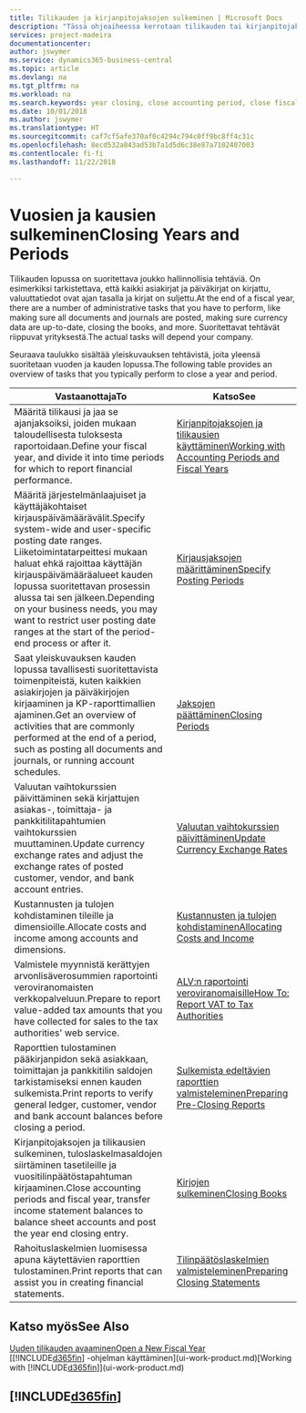 ```yaml
---
title: Tilikauden ja kirjanpitojaksojen sulkeminen | Microsoft Docs
description: "Tässä ohjeaiheessa kerrotaan tilikauden tai kirjanpitojakson sulkemistehtävistä, joita ovat esimerkiksi varmistaminen, että asiakirjat ja päiväkirjat on kirjattu, ja pankkitilien saldojen tarkistaminen."
services: project-madeira
documentationcenter: 
author: jswymer
ms.service: dynamics365-business-central
ms.topic: article
ms.devlang: na
ms.tgt_pltfrm: na
ms.workload: na
ms.search.keywords: year closing, close accounting period, close fiscal year, bank account detailed trial balance
ms.date: 10/01/2018
ms.author: jswymer
ms.translationtype: HT
ms.sourcegitcommit: caf7cf5afe370af0c4294c794c0ff9bc8ff4c31c
ms.openlocfilehash: 8ecd532a043ad53b7a1d5d6c38e87a7102407003
ms.contentlocale: fi-fi
ms.lasthandoff: 11/22/2018

---
```

# <a name="closing-years-and-periods"></a><span data-ttu-id="0237b-103">Vuosien ja kausien sulkeminen</span><span class="sxs-lookup"><span data-stu-id="0237b-103">Closing Years and Periods</span></span>
<span data-ttu-id="0237b-104">Tilikauden lopussa on suoritettava joukko hallinnollisia tehtäviä. On esimerkiksi tarkistettava, että kaikki asiakirjat ja päiväkirjat on kirjattu, valuuttatiedot ovat ajan tasalla ja kirjat on suljettu.</span><span class="sxs-lookup"><span data-stu-id="0237b-104">At the end of a fiscal year, there are a number of administrative tasks that you have to perform, like making sure all documents and journals are posted, making sure currency data are up-to-date, closing the books, and more.</span></span> <span data-ttu-id="0237b-105">Suoritettavat tehtävät riippuvat yrityksestä.</span><span class="sxs-lookup"><span data-stu-id="0237b-105">The actual tasks will depend your company.</span></span>

<span data-ttu-id="0237b-106">Seuraava taulukko sisältää yleiskuvauksen tehtävistä, joita yleensä suoritetaan vuoden ja kauden lopussa.</span><span class="sxs-lookup"><span data-stu-id="0237b-106">The following table provides an overview of tasks that you typically perform to close a year and period.</span></span>

| <span data-ttu-id="0237b-107">Vastaanottaja</span><span class="sxs-lookup"><span data-stu-id="0237b-107">To</span></span> | <span data-ttu-id="0237b-108">Katso</span><span class="sxs-lookup"><span data-stu-id="0237b-108">See</span></span> |
| --- | --- |
| <span data-ttu-id="0237b-109">Määritä tilikausi ja jaa se ajanjaksoiksi, joiden mukaan taloudellisesta tuloksesta raportoidaan.</span><span class="sxs-lookup"><span data-stu-id="0237b-109">Define your fiscal year, and divide it into time periods for which to report financial performance.</span></span> | [<span data-ttu-id="0237b-110">Kirjanpitojaksojen ja tilikausien käyttäminen</span><span class="sxs-lookup"><span data-stu-id="0237b-110">Working with Accounting Periods and Fiscal Years</span></span>](finance-accounting-periods-and-fiscal-years.md)|
| <span data-ttu-id="0237b-111">Määritä järjestelmänlaajuiset ja käyttäjäkohtaiset kirjauspäivämäärävälit.</span><span class="sxs-lookup"><span data-stu-id="0237b-111">Specify system-wide and user-specific posting date ranges.</span></span> <span data-ttu-id="0237b-112">Liiketoimintatarpeittesi mukaan haluat ehkä rajoittaa käyttäjän kirjauspäivämääräalueet kauden lopussa suoritettavan prosessin alussa tai sen jälkeen.</span><span class="sxs-lookup"><span data-stu-id="0237b-112">Depending on your business needs, you may want to restrict user posting date ranges at the start of the period-end process or after it.</span></span> |[<span data-ttu-id="0237b-113">Kirjausjaksojen määrittäminen</span><span class="sxs-lookup"><span data-stu-id="0237b-113">Specify Posting Periods</span></span>](finance-how-specify-posting-periods.md) |
| <span data-ttu-id="0237b-114">Saat yleiskuvauksen kauden lopussa tavallisesti suoritettavista toimenpiteistä, kuten kaikkien asiakirjojen ja päiväkirjojen kirjaaminen ja KP-raporttimallien ajaminen.</span><span class="sxs-lookup"><span data-stu-id="0237b-114">Get an overview of activities that are commonly performed at the end of a period, such as posting all documents and journals, or running account schedules.</span></span> |[<span data-ttu-id="0237b-115">Jaksojen päättäminen</span><span class="sxs-lookup"><span data-stu-id="0237b-115">Closing Periods</span></span>](year-how-complete-period-end-processes.md) |
| <span data-ttu-id="0237b-116">Valuutan vaihtokurssien päivittäminen sekä kirjattujen asiakas-, toimittaja- ja pankkitilitapahtumien vaihtokurssien muuttaminen.</span><span class="sxs-lookup"><span data-stu-id="0237b-116">Update currency exchange rates and adjust the exchange rates of posted customer, vendor, and bank account entries.</span></span> |[<span data-ttu-id="0237b-117">Valuutan vaihtokurssien päivittäminen</span><span class="sxs-lookup"><span data-stu-id="0237b-117">Update Currency Exchange Rates</span></span>](finance-how-update-currencies.md) |
| <span data-ttu-id="0237b-118">Kustannusten ja tulojen kohdistaminen tileille ja dimensioille.</span><span class="sxs-lookup"><span data-stu-id="0237b-118">Allocate costs and income among accounts and dimensions.</span></span> |[<span data-ttu-id="0237b-119">Kustannusten ja tulojen kohdistaminen</span><span class="sxs-lookup"><span data-stu-id="0237b-119">Allocating Costs and Income</span></span>](year-allocate-costs-income.md) |
| <span data-ttu-id="0237b-120">Valmistele myynnistä kerättyjen arvonlisäverosummien raportointi veroviranomaisten verkkopalveluun.</span><span class="sxs-lookup"><span data-stu-id="0237b-120">Prepare to report value-added tax amounts that you have collected for sales to the tax authorities' web service.</span></span> |[<span data-ttu-id="0237b-121">ALV:n raportointi veroviranomaisille</span><span class="sxs-lookup"><span data-stu-id="0237b-121">How To: Report VAT to Tax Authorities</span></span>](finance-how-report-vat.md)|
| <span data-ttu-id="0237b-122">Raporttien tulostaminen pääkirjanpidon sekä asiakkaan, toimittajan ja pankkitilin saldojen tarkistamiseksi ennen kauden sulkemista.</span><span class="sxs-lookup"><span data-stu-id="0237b-122">Print reports to verify general ledger, customer, vendor and bank account balances before closing a period.</span></span> |[<span data-ttu-id="0237b-123">Sulkemista edeltävien raporttien valmisteleminen</span><span class="sxs-lookup"><span data-stu-id="0237b-123">Preparing Pre-Closing Reports</span></span>](year-prepare-preclose-reports.md) |
| <span data-ttu-id="0237b-124">Kirjanpitojaksojen ja tilikausien sulkeminen, tuloslaskelmasaldojen siirtäminen tasetileille ja vuositilinpäätöstapahtuman kirjaaminen.</span><span class="sxs-lookup"><span data-stu-id="0237b-124">Close accounting periods and fiscal year, transfer income statement balances to balance sheet accounts and post the year end closing entry.</span></span> |[<span data-ttu-id="0237b-125">Kirjojen sulkeminen</span><span class="sxs-lookup"><span data-stu-id="0237b-125">Closing Books</span></span>](year-close-books.md) |
| <span data-ttu-id="0237b-126">Rahoituslaskelmien luomisessa apuna käytettävien raporttien tulostaminen.</span><span class="sxs-lookup"><span data-stu-id="0237b-126">Print reports that can assist you in creating financial statements.</span></span> |[<span data-ttu-id="0237b-127">Tilinpäätöslaskelmien valmisteleminen</span><span class="sxs-lookup"><span data-stu-id="0237b-127">Preparing Closing Statements</span></span>](year-prepare-close-statement.md) |

## <a name="see-also"></a><span data-ttu-id="0237b-128">Katso myös</span><span class="sxs-lookup"><span data-stu-id="0237b-128">See Also</span></span>
[<span data-ttu-id="0237b-129">Uuden tilikauden avaaminen</span><span class="sxs-lookup"><span data-stu-id="0237b-129">Open a New Fiscal Year</span></span>](finance-how-open-new-fiscal-year.md)  
<span data-ttu-id="0237b-130">[[!INCLUDE[d365fin](includes/d365fin_md.md)] -ohjelman käyttäminen](ui-work-product.md)</span><span class="sxs-lookup"><span data-stu-id="0237b-130">[Working with [!INCLUDE[d365fin](includes/d365fin_md.md)]](ui-work-product.md)</span></span>

## [!INCLUDE[d365fin](includes/free_trial_md.md)]  
 

